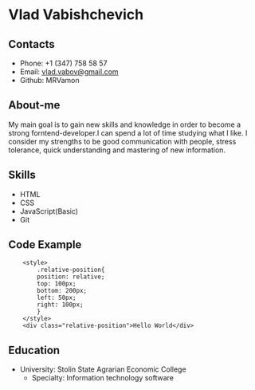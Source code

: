 # Vlad Vabishchevich

## Contacts
* Phone: +1 (347) 758 58 57
* Email: vlad.vabov@gmail.com
* Github: MRVamon

## About-me
My main goal is to gain new skills and knowledge in order to become a strong forntend-developer.I can spend a lot of time studying what I like. I consider my strengths to be good communication with people, stress tolerance, quick understanding and mastering of new information.

## Skills
* HTML
* CSS
* JavaScript(Basic)
* Git

## Code Example
```
    <style>
        .relative-position{
        position: relative;
        top: 100px;
        bottom: 200px;
        left: 50px;
        right: 100px;
        }
    </style>
    <div class="relative-position">Hello World</div>
```
## Education
* University: Stolin State Agrarian Economic College
    * Specialty: Information technology software
